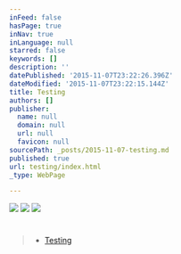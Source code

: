```yaml
---
inFeed: false
hasPage: true
inNav: true
inLanguage: null
starred: false
keywords: []
description: ''
datePublished: '2015-11-07T23:22:26.396Z'
dateModified: '2015-11-07T23:22:15.144Z'
title: Testing
authors: []
publisher:
  name: null
  domain: null
  url: null
  favicon: null
sourcePath: _posts/2015-11-07-testing.md
published: true
url: testing/index.html
_type: WebPage

---
```

![](https://the-grid-user-content.s3-us-west-2.amazonaws.com/69c41a18-33cd-4cfc-b5b3-851c4e4f7624.jpg)
![](https://the-grid-user-content.s3-us-west-2.amazonaws.com/e004f767-067b-41bd-96d7-0f67d7523b81.jpg)
![](https://the-grid-user-content.s3-us-west-2.amazonaws.com/37c6d389-7ed6-4b5f-a8cf-6c2c6d587307.jpg)

# 
> 
> * [Testing][0]



[0]: null